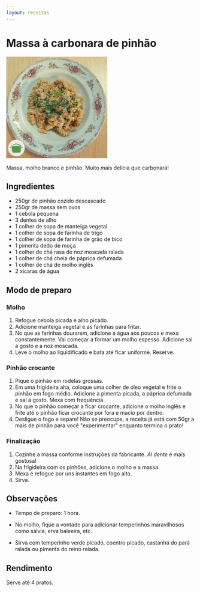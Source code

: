 ```yaml
---
layout: receitas
---
```

# Massa à carbonara de pinhão

![Imagem: Prato servido com massa à carbonara de pinhão, salsinha e castanha do pará relada.](./massa_a_carbonara_de_pinhao.jpg)

Massa, molho branco e pinhão. Muito mais delícia que carbonara! <i class="fas fa-seedling"></i>

## Ingredientes

* 250gr de pinhão cozido descascado
* 250gr de massa sem ovos <i class="fas fa-seedling"></i>
* 1 cebola pequena
* 3 dentes de alho
* 1 colher de sopa de manteiga vegetal
* 1 colher de sopa de farinha de trigo
* 1 colher de sopa de farinha de grão de bico
* 1 pimenta dedo de moça <i class="fas fa-pepper-hot"></i>
* 1 colher de chá rasa de noz moscada ralada
* 1 colher de chá cheia de páprica defumada
* 1 colher de chá de molho inglês
* 2 xícaras de água

## Modo de preparo

### Molho

1. Refogue cebola picada e alho picado.
2. Adicione manteiga vegetal e as farinhas para fritar.
3. No que as farinhas dourarem, adicione a água aos poucos e mexa constantemente. Vai começar a formar um molho espesso. Adicione sal a gosto e a noz moscada.
4. Leve o molho ao liquidificado e bata até ficar uniforme. Reserve.

### Pinhão crocante

1. Pique o pinhão em rodelas grossas.
2. Em uma frigideira alta, coloque uma colher de óleo vegetal e frite o pinhão em fogo médio. Adicione a pimenta picada, a páprica defumada e sal a gosto. Mexa com frequência.
3. No que o pinhão começar a ficar crocante, adicione o molho inglês e frite até o pinhão ficar crocante por fora e macio por dentro.
4. Desligue o fogo e separe! Não se preocupe, a receita já está com 50gr a mais de pinhão para você "experimentar" enquanto termina o prato! <i class="fas fa-laugh-wink"></i>

### Finalização

1. Cozinhe a massa conforme instruções da fabricante. <i>Al dente</i> é mais gostosa! <i class="fas fa-wink"></i>
2. Na frigideira com os pinhões, adicione o molho e a massa.
3. Mexa e refogue por uns instantes em fogo alto.
4. Sirva. <i class="fas fa-laugh-wink"></i>

## Observações

* Tempo de preparo: 1 hora.

* No molho, fique a vontade para adicionar temperinhos maravilhosos como sálvia, erva baleeira, etc.

* Sirva com temperinho verde picado, coentro picado, castanha do pará ralada ou pimenta do reino ralada. <i class="fas fa-laugh-wink"></i>

## Rendimento

Serve até 4 pratos.
